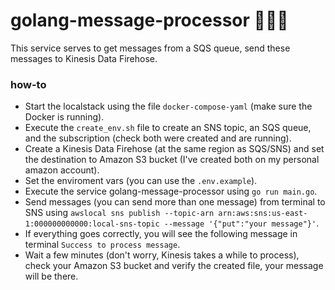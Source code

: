# golang-message-processor 🧙🏽‍♂️

This service serves to get messages from a SQS queue, send these messages to Kinesis Data Firehose.

### how-to

- Start the localstack using the file `docker-compose-yaml` (make sure the Docker is running).
- Execute the `create_env.sh` file to create an SNS topic, an SQS queue, and the subscription (check both were created and are running).
- Create a Kinesis Data Firehose (at the same region as SQS/SNS) and set the destination to Amazon S3 bucket (I've created both on my personal amazon account).
- Set the enviroment vars (you can use the `.env.example`).
- Execute the service golang-message-processor using `go run main.go`.
- Send messages (you can send more than one message) from terminal to SNS using `awslocal sns publish --topic-arn arn:aws:sns:us-east-1:000000000000:local-sns-topic --message '{"put":"your message"}'`.
- If everything goes correctly, you will see the following message in terminal `Success to process message`.
- Wait a few minutes (don't worry, Kinesis takes a while to process), check your Amazon S3 bucket and verify the created file, your message will be there.
